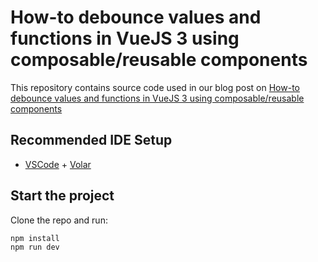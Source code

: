 # How-to debounce values and functions in VueJS 3 using composable/reusable components

This repository contains source code used in our blog post on [How-to debounce values and functions in VueJS 3 using composable/reusable components](https://ipocs.co/article/how-to-debounce-values-and-functions-in-vuejs-3-using-composable-reusable-components)


## Recommended IDE Setup

- [VSCode](https://code.visualstudio.com/) + [Volar](https://marketplace.visualstudio.com/items?itemName=johnsoncodehk.volar)

## Start the project

Clone the repo and run:

    npm install
    npm run dev
